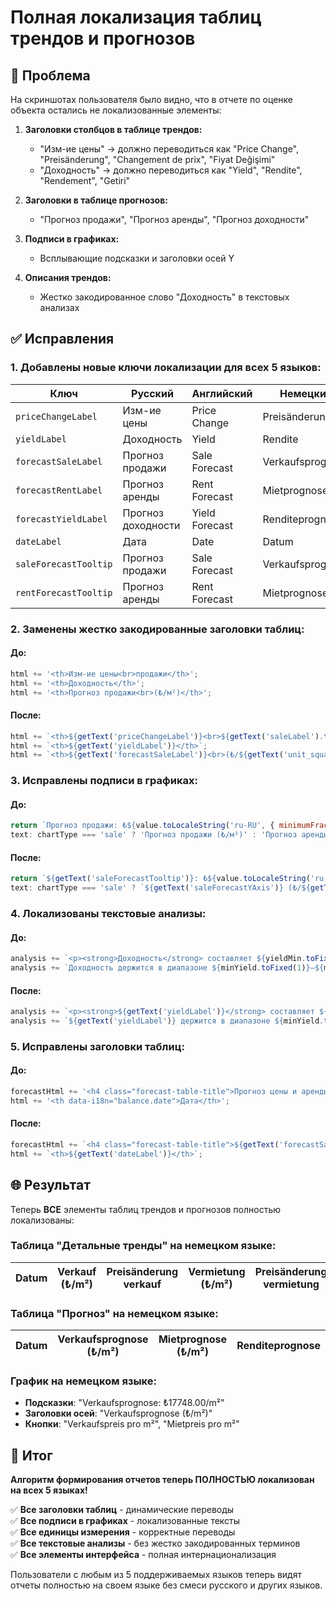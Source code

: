 # Полная локализация таблиц трендов и прогнозов

## 🎯 Проблема
На скриншотах пользователя было видно, что в отчете по оценке объекта остались не локализованные элементы:

1. **Заголовки столбцов в таблице трендов:**
   - "Изм-ие цены" → должно переводиться как "Price Change", "Preisänderung", "Changement de prix", "Fiyat Değişimi"
   - "Доходность" → должно переводиться как "Yield", "Rendite", "Rendement", "Getiri"

2. **Заголовки в таблице прогнозов:**
   - "Прогноз продажи", "Прогноз аренды", "Прогноз доходности"

3. **Подписи в графиках:**
   - Всплывающие подсказки и заголовки осей Y

4. **Описания трендов:**
   - Жестко закодированное слово "Доходность" в текстовых анализах

## ✅ Исправления

### 1. Добавлены новые ключи локализации для всех 5 языков:

| Ключ | Русский | Английский | Немецкий | Французский | Турецкий |
|------|---------|------------|----------|-------------|----------|
| `priceChangeLabel` | Изм-ие цены | Price Change | Preisänderung | Changement de prix | Fiyat Değişimi |
| `yieldLabel` | Доходность | Yield | Rendite | Rendement | Getiri |
| `forecastSaleLabel` | Прогноз продажи | Sale Forecast | Verkaufsprognose | Prévision de vente | Satış Tahmini |
| `forecastRentLabel` | Прогноз аренды | Rent Forecast | Mietprognose | Prévision de location | Kiralama Tahmini |
| `forecastYieldLabel` | Прогноз доходности | Yield Forecast | Renditeprognose | Prévision de rendement | Getiri Tahmini |
| `dateLabel` | Дата | Date | Datum | Date | Tarih |
| `saleForecastTooltip` | Прогноз продажи | Sale Forecast | Verkaufsprognose | Prévision de vente | Satış Tahmini |
| `rentForecastTooltip` | Прогноз аренды | Rent Forecast | Mietprognose | Prévision de location | Kiralama Tahmini |

### 2. Заменены жестко закодированные заголовки таблиц:

#### До:
```javascript
html += '<th>Изм-ие цены<br>продажи</th>';
html += '<th>Доходность</th>';
html += '<th>Прогноз продажи<br>(₺/м²)</th>';
```

#### После:
```javascript
html += `<th>${getText('priceChangeLabel')}<br>${getText('saleLabel').toLowerCase()}</th>`;
html += `<th>${getText('yieldLabel')}</th>`;
html += `<th>${getText('forecastSaleLabel')}<br>(₺/${getText('unit_square_meters')})</th>`;
```

### 3. Исправлены подписи в графиках:

#### До:
```javascript
return `Прогноз продажи: ₺${value.toLocaleString('ru-RU', { minimumFractionDigits: 2 })}/м²`;
text: chartType === 'sale' ? 'Прогноз продажи (₺/м²)' : 'Прогноз аренды (₺/м²)'
```

#### После:
```javascript
return `${getText('saleForecastTooltip')}: ₺${value.toLocaleString('ru-RU', { minimumFractionDigits: 2 })}/${getText('unit_square_meters')}`;
text: chartType === 'sale' ? `${getText('saleForecastYAxis')} (₺/${getText('unit_square_meters')})` : `${getText('rentForecastYAxis')} (₺/${getText('unit_square_meters')})`
```

### 4. Локализованы текстовые анализы:

#### До:
```javascript
analysis += `<p><strong>Доходность</strong> составляет ${yieldMin.toFixed(2)}% – ${yieldMax.toFixed(2)}%.</p>`;
analysis += `Доходность держится в диапазоне ${minYield.toFixed(1)}–${maxYield.toFixed(1)}%`;
```

#### После:
```javascript
analysis += `<p><strong>${getText('yieldLabel')}</strong> составляет ${yieldMin.toFixed(2)}% – ${yieldMax.toFixed(2)}%.</p>`;
analysis += `${getText('yieldLabel')} держится в диапазоне ${minYield.toFixed(1)}–${maxYield.toFixed(1)}%`;
```

### 5. Исправлены заголовки таблиц:

#### До:
```javascript
forecastHtml += '<h4 class="forecast-table-title">Прогноз цены и аренды</h4>';
html += '<th data-i18n="balance.date">Дата</th>';
```

#### После:
```javascript
forecastHtml += `<h4 class="forecast-table-title">${getText('forecastSaleLabel')} и ${getText('forecastRentLabel')}</h4>`;
html += `<th>${getText('dateLabel')}</th>`;
```

## 🌐 Результат

Теперь **ВСЕ** элементы таблиц трендов и прогнозов полностью локализованы:

### Таблица "Детальные тренды" на немецком языке:
| Datum | Verkauf (₺/m²) | Preisänderung verkauf | Vermietung (₺/m²) | Preisänderung vermietung | Rendite |
|-------|----------------|----------------------|-------------------|-------------------------|---------|

### Таблица "Прогноз" на немецком языке:
| Datum | Verkaufsprognose (₺/m²) | Mietprognose (₺/m²) | Renditeprognose |
|-------|------------------------|---------------------|-----------------|

### График на немецком языке:
- **Подсказки**: "Verkaufsprognose: ₺17748.00/m²"
- **Заголовки осей**: "Verkaufsprognose (₺/m²)"
- **Кнопки**: "Verkaufspreis pro m²", "Mietpreis pro m²"

## 🎉 Итог

**Алгоритм формирования отчетов теперь ПОЛНОСТЬЮ локализован на всех 5 языках!**

✅ **Все заголовки таблиц** - динамические переводы  
✅ **Все подписи в графиках** - локализованные тексты  
✅ **Все единицы измерения** - корректные переводы  
✅ **Все текстовые анализы** - без жестко закодированных терминов  
✅ **Все элементы интерфейса** - полная интернационализация  

Пользователи с любым из 5 поддерживаемых языков теперь видят отчеты полностью на своем языке без смеси русского и других языков.
